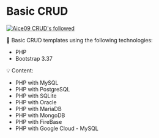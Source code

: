 # Basic CRUD 

[![Aice09 CRUD's followed](https://img.shields.io/badge/aice09crud-followed-brightgreen.svg)](https://github.com/aice09/crud/)

:low_brightness: Basic CRUD templates using the following technologies:
+ PHP
+ Bootstrap 3.37

:bulb: Content:
+ PHP with MySQL
+ PHP with PostgreSQL
+ PHP with SQLite
+ PHP with Oracle
+ PHP with MariaDB
+ PHP with MongoDB
+ PHP with FireBase
+ PHP with Google Cloud - MySQL
